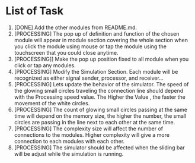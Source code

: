 # List of Task
1. [DONE] Add the other modules from README.md.
2. [PROCESSING] The pop up of definition and function of the chosen module will appear in module section covering the whole section when you click the module using mouse or tap the module using the touchscreen that you could close anytime.
4. [PROCESSING]] Make the pop up position fixed to all module when you click or tap any modules.
5. [PROCESSING] Modify the Simulation Section. Each module will be recognized as either signal sender, processor, and receiver...
6. [PROCESSING] Lets update the behavior of the simulator. The speed of the glowing small circles traveling the connection line should depend with the Processing speed value. The Higher the Value , the faster the movement of the white circles.
7. [PROCESSING] The count of glowing small circles passing at the same time will depend on the memory size, the higher the number, the small circles are passing in the line next to each other at the same time.
8. [PROCESSING] The complexity size will affect the number of connections to the modules. Higher complexity will give a more connection to each modules with each other.
9. [PROCESSING] The simulator should be affected when the sliding bar will be adjust while the simulation is running.